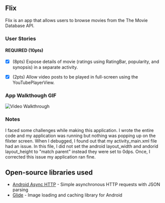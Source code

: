
## Flix
Flix is an app that allows users to browse movies from the The Movie Database API.
### User Stories

#### REQUIRED (10pts)

- [X] (8pts) Expose details of movie (ratings using RatingBar, popularity, and synopsis) in a separate activity.
- [X] (2pts) Allow video posts to be played in full-screen using the YouTubePlayerView.



### App Walkthough GIF
<img src='https://imgur.com/L072MOV.gif' title='Walkthrough' width='' alt='Video Walkthrough' />

### Notes
I faced some challenges while making this application. I wrote the entire code and my application was running but nothing was popping up on the filxter screen. When I debugged, I found out that my activity_main.xml file had an issue. In this file, I did not set the android layout_width and andorid layout_height to "match parent" instead they were set to 0dps. Once, I corrected this issue my application ran fine.
## Open-source libraries used
- [Android Async HTTP](https://github.com/codepath/CPAsyncHttpClient) - Simple asynchronous HTTP requests with JSON parsing
- [Glide](https://github.com/bumptech/glide) - Image loading and caching library for Android
